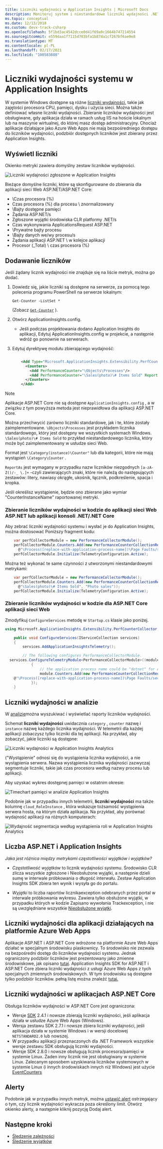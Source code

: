 ```yaml
---
title: Liczniki wydajności w Application Insights | Microsoft Docs
description: Monitoruj system i niestandardowe liczniki wydajności .NET w Application Insights.
ms.topic: conceptual
ms.date: 12/13/2018
ms.custom: devx-track-csharp
ms.openlocfilehash: 5f1bd3ac4542dcce0d41f69a9c1664b747214554
ms.sourcegitcommit: e559daa1f7115d703bfa1b87da1cf267bf6ae9e8
ms.translationtype: MT
ms.contentlocale: pl-PL
ms.lasthandoff: 02/17/2021
ms.locfileid: "100583888"
---
```

# <a name="system-performance-counters-in-application-insights"></a>Liczniki wydajności systemu w Application Insights

W systemie Windows dostępne są różne [liczniki wydajności](/windows/desktop/perfctrs/about-performance-counters), takie jak zajętości procesora CPU, pamięci, dysku i użycia sieci. Można także definiować własne liczniki wydajności. Zbieranie liczników wydajności jest obsługiwane, gdy aplikacja działa w ramach usług IIS na hoście lokalnym lub na maszynie wirtualnej, do której masz dostęp administracyjny. Chociaż aplikacje działające jako Azure Web Apps nie mają bezpośredniego dostępu do liczników wydajności, podzbiór dostępnych liczników jest zbierany przez Application Insights.

## <a name="view-counters"></a>Wyświetl liczniki

Okienko metryki zawiera domyślny zestaw liczników wydajności.

![Liczniki wydajności zgłoszone w Application Insights](./media/performance-counters/performance-counters.png)

Bieżące domyślne liczniki, które są skonfigurowane do zbierania dla aplikacji sieci Web ASP.NET/ASP.NET Core:
- \\Czas procesora (%)
- Czas procesora (%) dla procesu \\ znormalizowany
- \\Bajty dostępne pamięci
- Żądania ASP.NET/s
- Zgłoszone wyjątki środowiska CLR platformy .NET/s
- Czas wykonywania ApplicationsRequest ASP.NET
- \\Prywatne bajty procesu
- \\Bajty danych we/wy procesu/s
- Żądania aplikacji ASP.NET \\ w kolejce aplikacji
- Procesor (_Total) \\ czas procesora (%)

## <a name="add-counters"></a>Dodawanie liczników

Jeśli żądany licznik wydajności nie znajduje się na liście metryk, można go dodać.

1. Dowiedz się, jakie liczniki są dostępne na serwerze, za pomocą tego polecenia programu PowerShell na serwerze lokalnym:

    `Get-Counter -ListSet *`

    (Zobacz [`Get-Counter`](/powershell/module/microsoft.powershell.diagnostics/get-counter) ).
2. Otwórz ApplicationInsights.config.

   * Jeśli podczas projektowania dodano Application Insights do aplikacji, Edytuj ApplicationInsights.config w projekcie, a następnie wdróż go ponownie na serwerach.
3. Edytuj dyrektywę modułu zbierającego wydajność:

    ```XML

        <Add Type="Microsoft.ApplicationInsights.Extensibility.PerfCounterCollector.PerformanceCollectorModule, Microsoft.AI.PerfCounterCollector">
          <Counters>
            <Add PerformanceCounter="\Objects\Processes"/>
            <Add PerformanceCounter="\Sales(photo)\# Items Sold" ReportAs="Photo sales"/>
          </Counters>
        </Add>
    ```

> [!NOTE]
> Aplikacje ASP.NET Core nie są dostępne `ApplicationInsights.config` , a w związku z tym powyższa metoda jest nieprawidłowa dla aplikacji ASP.NET Core.

Można przechwycić zarówno liczniki standardowe, jak i te, które zostały zaimplementowane. `\Objects\Processes` jest przykładem licznika standardowego, który jest dostępny we wszystkich systemach Windows. `\Sales(photo)\# Items Sold` to przykład niestandardowego licznika, który może być zaimplementowany w usłudze sieci Web.

Format jest `\Category(instance)\Counter"` lub dla kategorii, które nie mają wystąpień `\Category\Counter` .

`ReportAs` jest wymagany w przypadku nazw liczników niezgodnych `[a-zA-Z()/-_ \.]+` -czyli zawierających znaki, które nie należą do następujących zestawów: litery, nawiasy okrągłe, ukośnik, łącznik, podkreślenie, spacja i kropka.

Jeśli określisz wystąpienie, będzie ono zbierane jako wymiar "CounterInstanceName" raportowanej metryki.

### <a name="collecting-performance-counters-in-code-for-aspnet-web-applications-or-netnet-core-console-applications"></a>Zbieranie liczników wydajności w kodzie do aplikacji sieci Web ASP.NET lub aplikacji konsoli .NET/.NET Core
Aby zebrać liczniki wydajności systemu i wysłać je do Application Insights, można dostosować Poniższy fragment kodu:


```csharp
    var perfCollectorModule = new PerformanceCollectorModule();
    perfCollectorModule.Counters.Add(new PerformanceCounterCollectionRequest(
      @"\Process([replace-with-application-process-name])\Page Faults/sec", "PageFaultsPerfSec"));
    perfCollectorModule.Initialize(TelemetryConfiguration.Active);
```

Można też wykonać te same czynności z utworzonymi niestandardowymi metrykami:

```csharp
    var perfCollectorModule = new PerformanceCollectorModule();
    perfCollectorModule.Counters.Add(new PerformanceCounterCollectionRequest(
      @"\Sales(photo)\# Items Sold", "Photo sales"));
    perfCollectorModule.Initialize(TelemetryConfiguration.Active);
```

### <a name="collecting-performance-counters-in-code-for-aspnet-core-web-applications"></a>Zbieranie liczników wydajności w kodzie dla ASP.NET Core aplikacji sieci Web

Zmodyfikuj `ConfigureServices` metodę w `Startup.cs` klasie jako poniżej.

```csharp
using Microsoft.ApplicationInsights.Extensibility.PerfCounterCollector;

    public void ConfigureServices(IServiceCollection services)
    {
        services.AddApplicationInsightsTelemetry();

        // The following configures PerformanceCollectorModule.
  services.ConfigureTelemetryModule<PerformanceCollectorModule>((module, o) =>
            {
                // the application process name could be "dotnet" for ASP.NET Core self-hosted applications.
                module.Counters.Add(new PerformanceCounterCollectionRequest(
    @"\Process([replace-with-application-process-name])\Page Faults/sec", "DotnetPageFaultsPerfSec"));
            });
    }
```

## <a name="performance-counters-in-analytics"></a>Liczniki wydajności w analizie
W [analizie](../logs/log-query-overview.md)można wyszukiwać i wyświetlać raporty liczników wydajności.

Schemat **liczniki wydajności** uwidacznia `category` , `counter` nazwę i `instance` nazwę każdego licznika wydajności.  W telemetrii dla każdej aplikacji zobaczysz tylko liczniki dla tej aplikacji. Na przykład, aby zobaczyć, jakie liczniki są dostępne: 

![Liczniki wydajności w Application Insights Analytics](./media/performance-counters/analytics-performance-counters.png)

("Wystąpienie" odnosi się do wystąpienia licznika wydajności, a nie wystąpienia serwera. Nazwa wystąpienia licznika wydajności zazwyczaj segmentuje liczniki, takie jak czas procesora według nazwy procesu lub aplikacji.

Aby uzyskać wykres dostępnej pamięci w ostatnim okresie: 

![Timechart pamięci w analizie Application Insights](./media/performance-counters/analytics-available-memory.png)

Podobnie jak w przypadku innych telemetrii, **liczniki wydajności** ma także kolumnę `cloud_RoleInstance` , która wskazuje tożsamość wystąpienia serwera hosta, na którym działa aplikacja. Na przykład, aby porównać wydajność aplikacji na różnych komputerach: 

![Wydajność segmentacja według wystąpienia roli w Application Insights Analytics](./media/performance-counters/analytics-metrics-role-instance.png)

## <a name="aspnet-and-application-insights-counts"></a>Liczba ASP.NET i Application Insights

*Jaka jest różnica między metrykami częstotliwości wyjątków i wyjątków?*

* *Częstotliwość wyjątków* to licznik wydajności systemu. Środowisko CLR zlicza wszystkie zgłoszone i Nieobsłużone wyjątki, a następnie dzieli sumę w interwale próbkowania o długość interwału. Zestaw Application Insights SDK zbiera ten wynik i wysyła go do portalu.

* *Wyjątki* to liczba raportów licznikaexception odebranych przez portal w interwale próbkowania wykresu. Zawiera tylko obsłużone wyjątki, w przypadku których w kodzie Zapisano wywołania Trackexception, i nie są uwzględniane wszystkie [Nieobsłużone wyjątki](./asp-net-exceptions.md). 

## <a name="performance-counters-for-applications-running-in-azure-web-apps"></a>Liczniki wydajności dla aplikacji działających na platformie Azure Web Apps

Aplikacje ASP.NET i ASP.NET Core wdrożone na platformie Azure Web Apps działać w specjalnym środowisku piaskownicy. To środowisko nie zezwala na bezpośredni dostęp do liczników wydajności systemu. Jednak ograniczony podzbiór liczników jest prezentowany jako zmienne środowiskowe, jak opisano [tutaj](https://github.com/projectkudu/kudu/wiki/Perf-Counters-exposed-as-environment-variables). Application Insights SDK for ASP.NET i ASP.NET Core zbiera liczniki wydajności z usługi Azure Web Apps z tych specjalnych zmiennych środowiskowych. W tym środowisku są dostępne tylko podzbiór liczników. pełną listę można znaleźć [tutaj.](https://github.com/microsoft/ApplicationInsights-dotnet-server/blob/develop/WEB/Src/PerformanceCollector/Perf.Shared/Implementation/WebAppPerformanceCollector/CounterFactory.cs)

## <a name="performance-counters-in-aspnet-core-applications"></a>Liczniki wydajności w aplikacjach ASP.NET Core

Obsługa liczników wydajności w ASP.NET Core jest ograniczona:

* Wersje [SDK](https://nuget.org/packages/Microsoft.ApplicationInsights.AspNetCore) 2.4.1 i nowsze zbierają liczniki wydajności, jeśli aplikacja działa w usłudze Azure Web Apps (Windows).
* Wersja zestawu SDK 2.7.1 i nowsze zbiera liczniki wydajności, jeśli aplikacja działa w systemie Windows i w wersji docelowej `NETSTANDARD2.0` lub nowszej.
* W przypadku aplikacji przeznaczonych dla .NET Framework wszystkie wersje zestawu SDK obsługują liczniki wydajności.
* Wersje SDK 2.8.0 i nowsze obsługują licznik procesora/pamięci w systemie Linux. Żaden inny licznik nie jest obsługiwany w systemie Linux. Zalecanym sposobem uzyskiwania liczników systemowych w systemie Linux (i innych środowiskach innych niż Windows) jest użycie [EventCounters](eventcounters.md)

## <a name="alerts"></a>Alerty
Podobnie jak w przypadku innych metryk, można [ustawić alert](../alerts/alerts-log.md) ostrzegający o tym, czy licznik wydajności wykracza poza określony limit. Otwórz okienko alerty, a następnie kliknij pozycję Dodaj alert.

## <a name="next-steps"></a><a name="next"></a>Następne kroki

* [Śledzenie zależności](./asp-net-dependencies.md)
* [Śledzenie wyjątków](./asp-net-exceptions.md)

